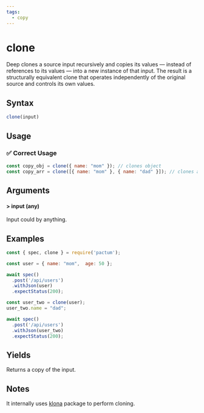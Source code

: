 ```yaml
---
tags:
  - copy
---
```


# clone

Deep clones a source input recursively and copies its values — instead of references to its values — into a new instance of that input. The result is a structurally equivalent clone that operates independently of the original source and controls its own values.

## Syntax

```js
clone(input)
```

## Usage

### ✅  Correct Usage

```js
const copy_obj = clone({ name: "mom" }); // clones object
const copy_arr = clone([{ name: "mom" }, { name: "dad" }]); // clones array
```

## Arguments

#### > input (any)

Input could by anything.

## Examples

```js
const { spec, clone } = require('pactum');

const user = { name: "mom",  age: 50 };

await spec()
  .post('/api/users')
  .withJson(user)
  .expectStatus(200);

const user_two = clone(user);
user_two.name = "dad";

await spec()
  .post('/api/users')
  .withJson(user_two)
  .expectStatus(200);
```

## Yields

Returns a copy of the input.

## Notes

It internally uses [klona](https://www.npmjs.com/package/klona) package to perform cloning.